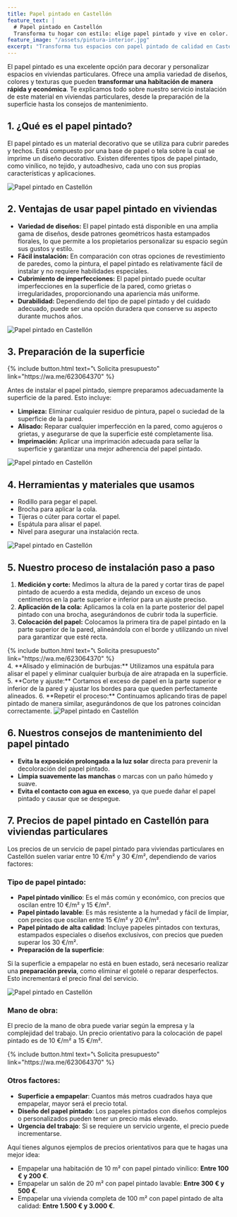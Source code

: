 ```yaml
---
title: Papel pintado en Castellón
feature_text: |
  # Papel pintado en Castellón
  Transforma tu hogar con estilo: elige papel pintado y vive en color.
feature_image: "/assets/pintura-interior.jpg"
excerpt: "Transforma tus espacios con papel pintado de calidad en Castellón. Expertos en instalación para un ambiente único."
---
```


El papel pintado es una excelente opción para decorar y personalizar espacios en viviendas particulares. Ofrece una amplia variedad de diseños, colores y texturas que pueden **transformar una habitación de manera rápida y económica**. Te explicamos todo sobre nuestro servicio instalación de este material en viviendas particulares, desde la preparación de la superficie hasta los consejos de mantenimiento.

## 1. ¿Qué es el papel pintado?

El papel pintado es un material decorativo que se utiliza para cubrir paredes y techos. Está compuesto por una base de papel o tela sobre la cual se imprime un diseño decorativo. Existen diferentes tipos de papel pintado, como vinílico, no tejido, y autoadhesivo, cada uno con sus propias características y aplicaciones.

<img src="/assets/papel pintado en castellon 1.jpeg" alt="Papel pintado en Castellón" class="center2">


## 2. Ventajas de usar papel pintado en viviendas

- **Variedad de diseños:** El papel pintado está disponible en una amplia gama de diseños, desde patrones geométricos hasta estampados florales, lo que permite a los propietarios personalizar su espacio según sus gustos y estilo.
- **Fácil instalación:** En comparación con otras opciones de revestimiento de paredes, como la pintura, el papel pintado es relativamente fácil de instalar y no requiere habilidades especiales.
- **Cubrimiento de imperfecciones:** El papel pintado puede ocultar imperfecciones en la superficie de la pared, como grietas o irregularidades, proporcionando una apariencia más uniforme.
- **Durabilidad:** Dependiendo del tipo de papel pintado y del cuidado adecuado, puede ser una opción duradera que conserve su aspecto durante muchos años.

<img src="/assets/papel pintado en castellon 2.jpeg" alt="Papel pintado en Castellón" class="center2">


## 3. Preparación de la superficie

<div class="center2">
{% include button.html text="📞 Solicita presupuesto" link="https://wa.me/623064370" %}
</div>

Antes de instalar el papel pintado, siempre preparamos adecuadamente la superficie de la pared. Esto incluye:

- **Limpieza:** Eliminar cualquier residuo de pintura, papel o suciedad de la superficie de la pared.
- **Alisado:** Reparar cualquier imperfección en la pared, como agujeros o grietas, y asegurarse de que la superficie esté completamente lisa.
- **Imprimación:** Aplicar una imprimación adecuada para sellar la superficie y garantizar una mejor adherencia del papel pintado.

<img src="/assets/papel pintado en castellon 3.jpeg" alt="Papel pintado en Castellón" class="center2">


## 4. Herramientas y materiales que usamos

- Rodillo para pegar el papel.
- Brocha para aplicar la cola.
- Tijeras o cúter para cortar el papel.
- Espátula para alisar el papel.
- Nivel para asegurar una instalación recta.

<img src="/assets/papel pintado en castellon 4.jpeg" alt="Papel pintado en Castellón" class="center2">


## 5. Nuestro proceso de instalación paso a paso

1. **Medición y corte:** Medimos la altura de la pared y cortar tiras de papel pintado de acuerdo a esta medida, dejando un exceso de unos centímetros en la parte superior e inferior para un ajuste preciso.
2. **Aplicación de la cola:** Aplicamos la cola en la parte posterior del papel pintado con una brocha, asegurándonos de cubrir toda la superficie.
3. **Colocación del papel:** Colocamos la primera tira de papel pintado en la parte superior de la pared, alineándola con el borde y utilizando un nivel para garantizar que esté recta.
<div class="center2">
{% include button.html text="📞 Solicita presupuesto" link="https://wa.me/623064370" %}
</div>
4. **Alisado y eliminación de burbujas:** Utilizamos una espátula para alisar el papel y eliminar cualquier burbuja de aire atrapada en la superficie.
5. **Corte y ajuste:** Cortamos el exceso de papel en la parte superior e inferior de la pared y ajustar los bordes para que queden perfectamente alineados.
6. **Repetir el proceso:** Continuamos aplicando tiras de papel pintado de manera similar, asegurándonos de que los patrones coincidan correctamente.

<img src="/assets/papel pintado en castellon 5.jpeg" alt="Papel pintado en Castellón" class="center2">


## 6. Nuestros consejos de mantenimiento del papel pintado

- **Evita la exposición prolongada a la luz solar** directa para prevenir la decoloración del papel pintado.
- **Limpia suavemente las manchas** o marcas con un paño húmedo y suave.
- **Evita el contacto con agua en exceso**, ya que puede dañar el papel pintado y causar que se despegue.

## 7. Precios de papel pintado en Castellón para viviendas particulares

Los precios de un servicio de papel pintado para viviendas particulares en Castellón suelen variar entre 10 €/m² y 30 €/m², dependiendo de varios factores:

### Tipo de papel pintado:

- **Papel pintado vinílico**: Es el más común y económico, con precios que oscilan entre 10 €/m² y 15 €/m².
- **Papel pintado lavable**: Es más resistente a la humedad y fácil de limpiar, con precios que oscilan entre 15 €/m² y 20 €/m².
- **Papel pintado de alta calidad**: Incluye papeles pintados con texturas, estampados especiales o diseños exclusivos, con precios que pueden superar los 30 €/m².
- **Preparación de la superficie**:

Si la superficie a empapelar no está en buen estado, será necesario realizar una **preparación previa**, como eliminar el gotelé o reparar desperfectos. Esto incrementará el precio final del servicio.

<img src="/assets/papel pintado en castellon 6.jpeg" alt="Papel pintado en Castellón" class="center2">

### Mano de obra:

El precio de la mano de obra puede variar según la empresa y la complejidad del trabajo. Un precio orientativo para la colocación de papel pintado es de 10 €/m² a 15 €/m².

<div class="center2">
{% include button.html text="📞 Solicita presupuesto" link="https://wa.me/623064370" %}
</div>

### Otros factores:

- **Superficie a empapelar**: Cuantos más metros cuadrados haya que empapelar, mayor será el precio total.
- **Diseño del papel pintado**: Los papeles pintados con diseños complejos o personalizados pueden tener un precio más elevado.
- **Urgencia del trabajo**: Si se requiere un servicio urgente, el precio puede incrementarse.

Aquí tienes algunos ejemplos de precios orientativos para que te hagas una mejor idea:

- Empapelar una habitación de 10 m² con papel pintado vinílico: **Entre 100 € y 200 €**.
- Empapelar un salón de 20 m² con papel pintado lavable: **Entre 300 € y 500 €**.
- Empapelar una vivienda completa de 100 m² con papel pintado de alta calidad: **Entre 1.500 € y 3.000 €**.


